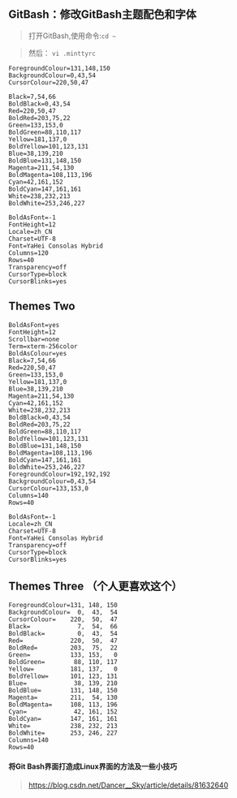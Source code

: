 ## GitBash：修改GitBash主题配色和字体
 
> 打开GitBash,使用命令:` cd ~ `

> 然后： `vi .minttyrc `

    ForegroundColour=131,148,150
    BackgroundColour=0,43,54
    CursorColour=220,50,47
    
    Black=7,54,66
    BoldBlack=0,43,54
    Red=220,50,47
    BoldRed=203,75,22
    Green=133,153,0
    BoldGreen=88,110,117
    Yellow=181,137,0
    BoldYellow=101,123,131
    Blue=38,139,210
    BoldBlue=131,148,150
    Magenta=211,54,130
    BoldMagenta=108,113,196
    Cyan=42,161,152
    BoldCyan=147,161,161
    White=238,232,213
    BoldWhite=253,246,227
    
    BoldAsFont=-1
    FontHeight=12
    Locale=zh_CN
    Charset=UTF-8
    Font=YaHei Consolas Hybrid
    Columns=120
    Rows=40
    Transparency=off
    CursorType=block
    CursorBlinks=yes


## Themes Two  ##

	BoldAsFont=yes
	FontHeight=12
	Scrollbar=none
	Term=xterm-256color
	BoldAsColour=yes
	Black=7,54,66
	Red=220,50,47
	Green=133,153,0
	Yellow=181,137,0
	Blue=38,139,210
	Magenta=211,54,130
	Cyan=42,161,152
	White=238,232,213
	BoldBlack=0,43,54
	BoldRed=203,75,22
	BoldGreen=88,110,117
	BoldYellow=101,123,131
	BoldBlue=131,148,150
	BoldMagenta=108,113,196
	BoldCyan=147,161,161
	BoldWhite=253,246,227
	ForegroundColour=192,192,192
	BackgroundColour=0,43,54
	CursorColour=133,153,0
	Columns=140
	Rows=40
	
	BoldAsFont=-1
	Locale=zh_CN
	Charset=UTF-8
	Font=YaHei Consolas Hybrid
	Transparency=off
	CursorType=block
	CursorBlinks=yes

## Themes Three （个人更喜欢这个） ##

	ForegroundColour=131, 148, 150
	BackgroundColour=  0,  43,  54
	CursorColour=    220,  50,  47
	Black=             7,  54,  66
	BoldBlack=         0,  43,  54
	Red=             220,  50,  47
	BoldRed=         203,  75,  22
	Green=           133, 153,   0
	BoldGreen=        88, 110, 117
	Yellow=          181, 137,   0
	BoldYellow=      101, 123, 131
	Blue=             38, 139, 210
	BoldBlue=        131, 148, 150
	Magenta=         211,  54, 130
	BoldMagenta=     108, 113, 196
	Cyan=             42, 161, 152
	BoldCyan=        147, 161, 161
	White=           238, 232, 213
	BoldWhite=       253, 246, 227
	Columns=140
	Rows=40

#### 将Git Bash界面打造成Linux界面的方法及一些小技巧 
> https://blog.csdn.net/Dancer__Sky/article/details/81632640
